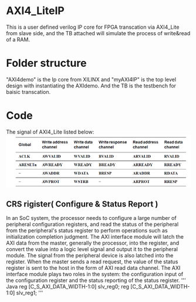 # AXI4_LiteIP
This is a user defined verilog IP core for FPGA transcation via AXI4_Lite from slave side, and the TB attached will simulate the process of write&read of a RAM.
# Folder structure
"AXI4demo" is the Ip core from XILINX and "myAXI4IP" is the top level design with instantiating the AXIdemo.
And the TB is the testbench for baisic transcation.

# Code 
 The signal of AXI4_Lite listed below:
![image](https://github.com/keyonhome/AXI4_LiteIP/blob/master/img/Liteport.png)

## CRS rigister( Configure & Status Report )
  In an SoC system, the processor needs to configure a large number of peripheral configuration registers, and read the status of the peripheral from the peripheral's status register to perform operations such as initialization completion judgment.
  The AXI interface module will latch the AXI data from the master, generally the processor, into the register, and convert the value into a logic level signal and output it to the peripheral module. The signal from the peripheral device is also latched into the register. When the master sends a read request, the value of the status register is sent to the host in the form of AXI read data channel. The AXI interface module plays two roles in the system: the configuration input of the configuration register and the status reporting of the status register.
''' Java
reg [C_S_AXI_DATA_WIDTH-1:0]   slv_reg0;
reg [C_S_AXI_DATA_WIDTH-1:0]   slv_reg1;
'''
